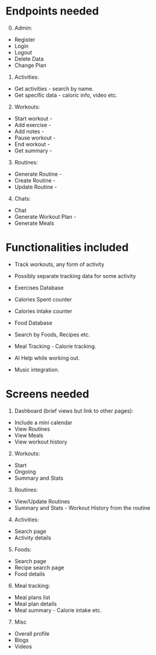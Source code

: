 # Endpoints needed

0. Admin:

- Register
- Login
- Logout
- Delete Data
- Change Plan

1. Activities:

- Get activities - search by name.
- Get specific data - caloric info, video etc.

2. Workouts:

- Start workout -
- Add exercise -
- Add notes -
- Pause workout -
- End workout -
- Get summary -

3. Routines:

- Generate Routine -
- Create Routine -
- Update Routine -

4. Chats:

- Chat
- Generate Workout Plan -
- Generate Meals

# Functionalities included

- Track workouts, any form of activity
- Possibly separate tracking data for some activity
- Exercises Database
- Calories Spent counter
- Calories intake counter
- Food Database
- Search by Foods, Recipes etc.
- Meal Tracking - Calorie tracking.

- AI Help while working out.
- Music integration.

# Screens needed

1. Dashboard (brief views but link to other pages):

- Include a mini calendar
- View Routines
- View Meals
- View workout history

2. Workouts:

- Start
- Ongoing
- Summary and Stats

3. Routines:

- View/Update Routines
- Summary and Stats - Workout History from the routine

4. Activities:

- Search page
- Activity details

5. Foods:

- Search page
- Recipe search page
- Food details

6. Meal tracking:

- Meal plans list
- Meal plan details
- Meal summary - Calorie intake etc.

7. Misc

- Overall profile
- Blogs
- Videos
